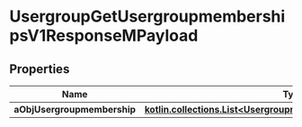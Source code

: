 
# UsergroupGetUsergroupmembershipsV1ResponseMPayload

## Properties
| Name | Type | Description | Notes |
| ------------ | ------------- | ------------- | ------------- |
| **aObjUsergroupmembership** | [**kotlin.collections.List&lt;UsergroupmembershipResponseCompound&gt;**](UsergroupmembershipResponseCompound.md) |  |  |



